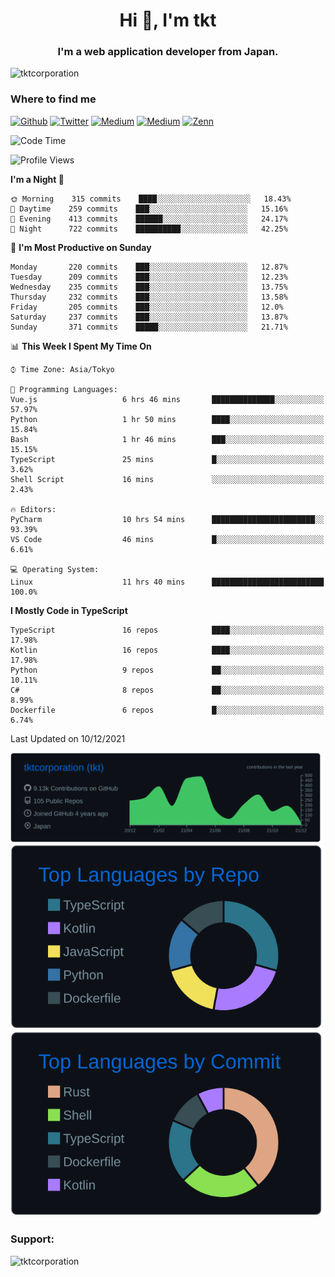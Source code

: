 <h1 align="center">Hi 👋, I'm tkt</h1>
<h3 align="center">I'm a web application developer from Japan.</h3>

<p align="left"> <img src="https://komarev.com/ghpvc/?username=tktcorporation&label=Profile%20views&color=0e75b6&style=flat" alt="tktcorporation" /> </p>

<h3>Where to find me</h3>
<p>
<a href="https://github.com/tktcorporation" target="_blank"><img alt="Github" src="https://img.shields.io/badge/GitHub-%2312100E.svg?&style=for-the-badge&logo=Github&logoColor=white" /></a>
<a href="https://twitter.com/tktcorporation" target="_blank"><img alt="Twitter" src="https://img.shields.io/badge/twitter-%231DA1F2.svg?&style=for-the-badge&logo=twitter&logoColor=white" /></a>
<a href="https://www.linkedin.com/in/tktcorporation" target="_blank"><img alt="Medium" src="https://img.shields.io/badge/linkdin-0a66c2.svg?&style=for-the-badge&logo=linkedin&logoColor=white" /></a>
<a href="https://qiita.com/tktcorporation" target="_blank"><img alt="Medium" src="https://img.shields.io/badge/qiita-55C500.svg?&style=for-the-badge&logo=qiita&logoColor=white" /></a>
<a href="https://zenn.dev/tktcorporation" target="_blank"><img alt="Zenn" src="https://img.shields.io/badge/Zenn-3EA8FF.svg?&style=for-the-badge&logo=Zenn&logoColor=white" /></a>
</p>
  
<!--START_SECTION:waka-->
![Code Time](http://img.shields.io/badge/Code%20Time-32%20hrs%2051%20mins-blue)

![Profile Views](http://img.shields.io/badge/Profile%20Views-105-blue)

**I'm a Night 🦉** 

```text
🌞 Morning    315 commits    ████░░░░░░░░░░░░░░░░░░░░░   18.43% 
🌆 Daytime    259 commits    ███░░░░░░░░░░░░░░░░░░░░░░   15.16% 
🌃 Evening    413 commits    ██████░░░░░░░░░░░░░░░░░░░   24.17% 
🌙 Night      722 commits    ██████████░░░░░░░░░░░░░░░   42.25%

```
📅 **I'm Most Productive on Sunday** 

```text
Monday       220 commits    ███░░░░░░░░░░░░░░░░░░░░░░   12.87% 
Tuesday      209 commits    ███░░░░░░░░░░░░░░░░░░░░░░   12.23% 
Wednesday    235 commits    ███░░░░░░░░░░░░░░░░░░░░░░   13.75% 
Thursday     232 commits    ███░░░░░░░░░░░░░░░░░░░░░░   13.58% 
Friday       205 commits    ███░░░░░░░░░░░░░░░░░░░░░░   12.0% 
Saturday     237 commits    ███░░░░░░░░░░░░░░░░░░░░░░   13.87% 
Sunday       371 commits    █████░░░░░░░░░░░░░░░░░░░░   21.71%

```


📊 **This Week I Spent My Time On** 

```text
⌚︎ Time Zone: Asia/Tokyo

💬 Programming Languages: 
Vue.js                   6 hrs 46 mins       ██████████████░░░░░░░░░░░   57.97% 
Python                   1 hr 50 mins        ████░░░░░░░░░░░░░░░░░░░░░   15.84% 
Bash                     1 hr 46 mins        ███░░░░░░░░░░░░░░░░░░░░░░   15.15% 
TypeScript               25 mins             █░░░░░░░░░░░░░░░░░░░░░░░░   3.62% 
Shell Script             16 mins             ░░░░░░░░░░░░░░░░░░░░░░░░░   2.43%

🔥 Editors: 
PyCharm                  10 hrs 54 mins      ███████████████████████░░   93.39% 
VS Code                  46 mins             █░░░░░░░░░░░░░░░░░░░░░░░░   6.61%

💻 Operating System: 
Linux                    11 hrs 40 mins      █████████████████████████   100.0%

```

**I Mostly Code in TypeScript** 

```text
TypeScript               16 repos            ████░░░░░░░░░░░░░░░░░░░░░   17.98% 
Kotlin                   16 repos            ████░░░░░░░░░░░░░░░░░░░░░   17.98% 
Python                   9 repos             ██░░░░░░░░░░░░░░░░░░░░░░░   10.11% 
C#                       8 repos             ██░░░░░░░░░░░░░░░░░░░░░░░   8.99% 
Dockerfile               6 repos             █░░░░░░░░░░░░░░░░░░░░░░░░   6.74%

```



 Last Updated on 10/12/2021
<!--END_SECTION:waka-->

[![](https://raw.githubusercontent.com/tktcorporation/tktcorporation/master/profile-summary-card-output/github_dark/0-profile-details.svg)](https://github.com/vn7n24fzkq/github-profile-summary-cards)
[![](https://raw.githubusercontent.com/tktcorporation/tktcorporation/master/profile-summary-card-output/github_dark/1-repos-per-language.svg)](https://github.com/vn7n24fzkq/github-profile-summary-cards) [![](https://raw.githubusercontent.com/tktcorporation/tktcorporation/master/profile-summary-card-output/github_dark/2-most-commit-language.svg)](https://github.com/vn7n24fzkq/github-profile-summary-cards)

<h3 align="left">Support:</h3>
<p><a href="https://www.buymeacoffee.com/tktcorporation"> <img align="left" src="https://cdn.buymeacoffee.com/buttons/v2/default-yellow.png" height="50" width="210" alt="tktcorporation" /></a></p><br><br>
